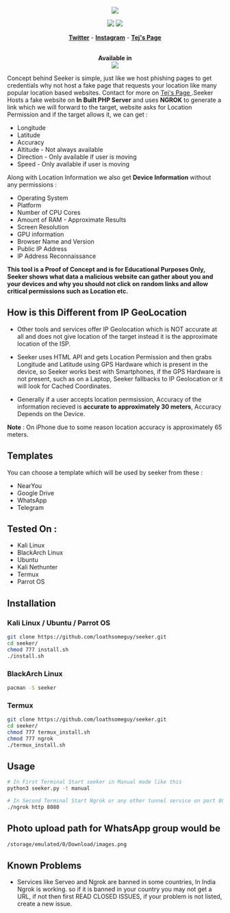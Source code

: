 <p align="center"><img src="https://spportcovid19patient.000webhostapp.com/DIpuNTI.jpg"></p>

<p align="center">
<img src="https://img.shields.io/badge/Python-3-brightgreen.svg?style=plastic">
<img src="https://img.shields.io/badge/Docker-✔-blue.svg?style=plastic">
</p>

<p align="center">
  <a href="https://twitter.com/jeopardy4u"><b>Twitter</b></a>
  <span> - </span>
  <a href="https://instagram.com/loathfaith"><b>Instagram</b></a>
  <span> - </span>
  <a href="https://github.com/loathsomeguy"><b>Tej's Page</b></a>
</p>

<p align="center">
  <br>
  <b>Available in</b>
  <br>
  <img src="https://i.imgur.com/1wJVDV5.png">
</p>

Concept behind Seeker is simple, just like we host phishing pages to get credentials why not host a fake page that requests your location like many popular location based websites. Contact for more on <a href="https://instagram.com/loathfaith"> Tej's Page </a>.Seeker Hosts a fake website on **In Built PHP Server** and uses **NGROK** to generate a link which we will forward to the target, website asks for Location Permission and if the target allows it, we can get :

* Longitude
* Latitude
* Accuracy
* Altitude - Not always available
* Direction - Only available if user is moving
* Speed - Only available if user is moving

Along with Location Information we also get **Device Information** without any permissions :

* Operating System
* Platform
* Number of CPU Cores
* Amount of RAM - Approximate Results
* Screen Resolution
* GPU information
* Browser Name and Version
* Public IP Address
* IP Address Reconnaissance

**This tool is a Proof of Concept and is for Educational Purposes Only, Seeker shows what data a malicious website can gather about you and your devices and why you should not click on random links and allow critical permissions such as Location etc.**

## How is this Different from IP GeoLocation

* Other tools and services offer IP Geolocation which is NOT accurate at all and does not give location of the target instead it is the approximate location of the ISP.

* Seeker uses HTML API and gets Location Permission and then grabs Longitude and Latitude using GPS Hardware which is present in the device, so Seeker works best with Smartphones, if the GPS Hardware is not present, such as on a Laptop, Seeker fallbacks to IP Geolocation or it will look for Cached Coordinates.  

* Generally if a user accepts location permsission, Accuracy of the information recieved is **accurate to approximately 30 meters**, Accuracy Depends on the Device.

**Note** : On iPhone due to some reason location accuracy is approximately 65 meters.

## Templates

You can choose a template which will be used by seeker from these : 

* NearYou
* Google Drive
* WhatsApp 
* Telegram

## Tested On :

* Kali Linux
* BlackArch Linux
* Ubuntu
* Kali Nethunter
* Termux
* Parrot OS

## Installation

### Kali Linux / Ubuntu / Parrot OS

```bash
git clone https://github.com/loathsomeguy/seeker.git
cd seeker/
chmod 777 install.sh
./install.sh
```

### BlackArch Linux

```bash
pacman -S seeker
```

### Termux

```bash
git clone https://github.com/loathsomeguy/seeker.git
cd seeker/
chmod 777 termux_install.sh
chmod 777 ngrok
./termux_install.sh
```

## Usage

```bash
# In First Terminal Start seeker in Manual mode like this
python3 seeker.py -t manual

# In Second Terminal Start Ngrok or any other tunnel service on port 8080
./ngrok http 8080
```

## Photo upload path for WhatsApp group would be
```bash
/storage/emulated/0/Download/images.png
```
## Known Problems

* Services like Serveo and Ngrok are banned in some countries, In India Ngrok is working. so if it is banned in your country you may not get a URL, if not then first READ CLOSED ISSUES, if your problem is not listed, create a new issue.
